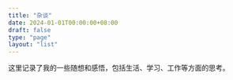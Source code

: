 ```yaml
---
title: "杂谈"
date: 2024-01-01T00:00:00+08:00
draft: false
type: "page"
layout: "list"
---
```


这里记录了我的一些随想和感悟，包括生活、学习、工作等方面的思考。
